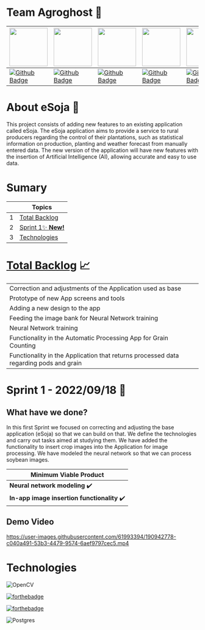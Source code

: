 # Team Agroghost 🌱

| <img src="https://avatars.githubusercontent.com/u/62018632?v=4" width="100"/> | <img src="https://media.discordapp.net/attachments/829118904005558292/982984166750691378/WhatsApp_Image_2022-04-26_at_12.52.16.jpeg?width=473&height=473" width="100"/>| <img src="https://media.discordapp.net/attachments/829118904005558292/982984491138166794/Enviar20220506_213849.jpg?width=473&height=473" width="100"/>| <img src="https://media.discordapp.net/attachments/829118904005558292/982984166008303647/223465422_565611791316450_2502397049837354049_n.jpg?width=473&height=473" width="100"/>|<img src="https://media.discordapp.net/attachments/829118904005558292/982984167035912242/WhatsApp_Image_2022-04-26_at_18.16.12.jpeg?width=472&height=473" width="100"/>|<img src="https://media.discordapp.net/attachments/829118904005558292/982984165584695307/WhatsApp_Image_2022-04-26_at_18.28.08.jpeg?width=472&height=473" width="100"/>|<img src="https://avatars.githubusercontent.com/u/67353070?v=4" width="100"/>|<img src="https://avatars.githubusercontent.com/u/64503782?v=4" width="100"/>|
|---|---| ---| --- |---| ---|---|---|
|[![Github Badge](https://img.shields.io/badge/Letícia-100000?style=for-the-badge&logo=github&logoColor=white)](https://github.com/LeticiaSan)|[![Github Badge](https://img.shields.io/badge/Brenno-100000?style=for-the-badge&logo=github&logoColor=white)](https://github.com/brennorichard)|[![Github Badge](https://img.shields.io/badge/Henrique-100000?style=for-the-badge&logo=github&logoColor=white)](https://github.com/henrique73)|[![Github Badge](https://img.shields.io/badge/Gabriel-100000?style=for-the-badge&logo=github&logoColor=white)](https://github.com/Gabrieltg7)|[![Github Badge](https://img.shields.io/badge/Luiz-100000?style=for-the-badge&logo=github&logoColor=white)](https://github.com/Salitop)|[![Github Badge](https://img.shields.io/badge/Edryan-100000?style=for-the-badge&logo=github&logoColor=white)](https://github.com/edryan25)|[![Github Badge](https://img.shields.io/badge/Ana-100000?style=for-the-badge&logo=github&logoColor=white)](https://github.com/AnafGodoy)|[![Github Badge](https://img.shields.io/badge/Levi-100000?style=for-the-badge&logo=github&logoColor=white)](https://github.com/levizoca)|

# About eSoja 🌱

This project consists of adding new features to an existing application called eSoja. The eSoja application aims to provide a service to rural producers regarding the control of their plantations, such as statistical information on production, planting and weather forecast from manually entered data. The new version of the application will have new features with the insertion of Artificial Intelligence (AI), allowing accurate and easy to use data.

# Sumary

|  | Topics |
| ---|---- | 
| 1 | <a href="#total-backlog-">Total Backlog</a>|
| 2 | <a href="#sprint-1---20220918-">Sprint 1:sparkles: **New!**</a> | 
| 3 | <a href="#Technologies">Technologies</a> |

# [Total Backlog]([https://docs.google.com/document/d/1KGt6vxyh9wKg358B0cJNcSXMkGuCCUdJo2MwmlL61Q4/edit?usp=drivesdk](https://fatecspgov-my.sharepoint.com/personal/brenno_almeida_fatec_sp_gov_br/_layouts/15/onedrive.aspx?ga=1&id=%2Fpersonal%2Fbrenno%5Falmeida%5Ffatec%5Fsp%5Fgov%5Fbr%2FDocuments%2FAPI%2D2022%2D2%2DVISIONA%2DAIRGHOST%2FProduct%20Backlog%2DAirGhost%2Emd&parent=%2Fpersonal%2Fbrenno%5Falmeida%5Ffatec%5Fsp%5Fgov%5Fbr%2FDocuments%2FAPI%2D2022%2D2%2DVISIONA%2DAIRGHOST)) 📈

| |
| ----|
|Correction and adjustments of the Application used as base|
|Prototype of new App screens and tools|
|Adding a new design to the app|
|Feeding the image bank for Neural Network training|
|Neural Network training|
|Functionality in the Automatic Processing App for Grain Counting|
|Functionality in the Application that returns processed data regarding pods and grain|

# Sprint 1 - 2022/09/18 🌱

## What have we done?
In this first Sprint we focused on correcting and adjusting the base application (eSoja) so that we can build on that. We define the technologies and carry out tasks aimed at studying them. We have added the functionality to insert crop images into the Application for image processing. We have modeled the neural network so that we can process soybean images.


| Minimum Viable Product |
| ----------- |
| **Neural network modeling** :heavy_check_mark:|
| **In-app image insertion functionality** :heavy_check_mark:|

## Demo Video 



https://user-images.githubusercontent.com/61993394/190942778-c040a491-53b3-4479-9574-6aef9797cec5.mp4


# Technologies

![OpenCV](https://img.shields.io/badge/opencv-%23white.svg?style=for-the-badge&logo=opencv&logoColor=white)

[![forthebadge](https://img.shields.io/badge/Node.js-43853D?style=for-the-badge&logo=node.js&logoColor=white)](https://nodejs.org/en/) 

[![forthebadge](https://img.shields.io/badge/React_Native-20232A?style=for-the-badge&logo=react&logoColor=61DAFB)](https://reactnative.dev/)

![Postgres](https://img.shields.io/badge/postgres-%23316192.svg?style=for-the-badge&logo=postgresql&logoColor=white)
